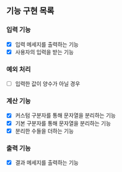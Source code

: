 ## 기능 구현 목록

### 입력 기능

- [x] 입력 메세지를 출력하는 기능
- [x] 사용자의 입력을 받는 기능

### 예외 처리

- [ ] 입력한 값이 양수가 아닐 경우

### 계산 기능

- [x] 커스텀 구분자를 통해 문자열을 분리하는 기능
- [x] 기본 구분자를 통해 문자열을 분리하는 기능
- [x] 분리한 수들을 더하는 기능

### 출력 기능

- [x] 결과 메세지를 출력하는 기능